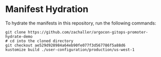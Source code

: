 # Manifest Hydration

To hydrate the manifests in this repository, run the following commands:

```shell
git clone https://github.com/zachaller/argocon-gitops-promoter-hydrate-demo
# cd into the cloned directory
git checkout ae529d928984a64eb90fe077f3d567786f5a88d6
kustomize build ./user-configuration/production/us-west-1
```
